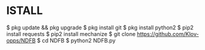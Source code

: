 # ISTALL
$ pkg update && pkg upgrade
$ pkg install git
$ pkg install python2
$ pip2 install requests
$ pip2 install mechanize
$ git clone https://github.com/Klov-opps/NDFB
$ cd NDFB
$ python2 NDFB.py
